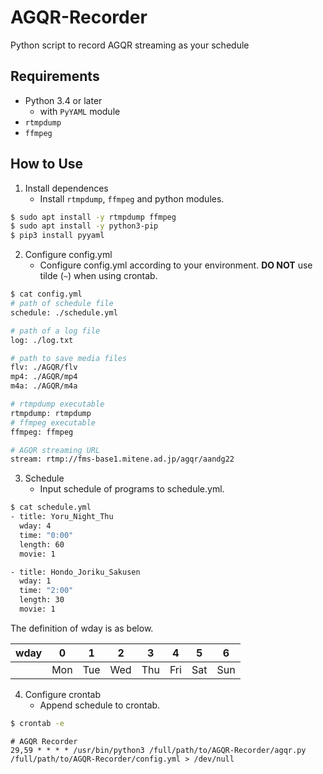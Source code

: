 # AGQR-Recorder

Python script to record AGQR streaming as your schedule

## Requirements

- Python 3.4 or later
    - with `PyYAML` module
- `rtmpdump`
- `ffmpeg`

## How to Use

1. Install dependences
    - Install `rtmpdump`, `ffmpeg` and python modules.

```bash
$ sudo apt install -y rtmpdump ffmpeg
$ sudo apt install -y python3-pip
$ pip3 install pyyaml
```

2. Configure config.yml
    - Configure config.yml according to your environment. **DO NOT** use tilde (`~`) when using crontab.

```bash
$ cat config.yml
# path of schedule file
schedule: ./schedule.yml

# path of a log file
log: ./log.txt

# path to save media files
flv: ./AGQR/flv
mp4: ./AGQR/mp4
m4a: ./AGQR/m4a

# rtmpdump executable
rtmpdump: rtmpdump
# ffmpeg executable
ffmpeg: ffmpeg

# AGQR streaming URL
stream: rtmp://fms-base1.mitene.ad.jp/agqr/aandg22
```

3. Schedule
    - Input schedule of programs to schedule.yml.

```bash
$ cat schedule.yml
- title: Yoru_Night_Thu
  wday: 4
  time: "0:00"
  length: 60
  movie: 1

- title: Hondo_Joriku_Sakusen
  wday: 1
  time: "2:00"
  length: 30
  movie: 1
```

The definition of wday is as below.

| wday | 0 | 1 | 2 | 3 | 4 | 5 | 6 |
|------|:-:|:-:|:-:|:-:|:-:|:-:|:-:|
|      |Mon|Tue|Wed|Thu|Fri|Sat|Sun|

4. Configure crontab
    - Append schedule to crontab.

```bash
$ crontab -e
```

```crontab
# AGQR Recorder
29,59 * * * * /usr/bin/python3 /full/path/to/AGQR-Recorder/agqr.py /full/path/to/AGQR-Recorder/config.yml > /dev/null
```
